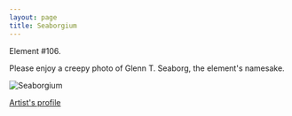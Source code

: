 ```yaml
---
layout: page
title: Seaborgium
---
```


Element #106.

Please enjoy a creepy photo of Glenn T. Seaborg, the element's namesake.

![Seaborgium](https://images-wixmp-ed30a86b8c4ca887773594c2.wixmp.com/f/73b5113b-effe-47c3-8814-eab7f7be8d9b/dcy77hh-3575a76b-91f0-4744-a75b-4e227737b239.jpg/v1/fill/w_1024,h_737,q_75,strp/seaborgium_by_horrorshowfreak_dcy77hh-fullview.jpg?token=eyJ0eXAiOiJKV1QiLCJhbGciOiJIUzI1NiJ9.eyJzdWIiOiJ1cm46YXBwOjdlMGQxODg5ODIyNjQzNzNhNWYwZDQxNWVhMGQyNmUwIiwiaXNzIjoidXJuOmFwcDo3ZTBkMTg4OTgyMjY0MzczYTVmMGQ0MTVlYTBkMjZlMCIsIm9iaiI6W1t7ImhlaWdodCI6Ijw9NzM3IiwicGF0aCI6IlwvZlwvNzNiNTExM2ItZWZmZS00N2MzLTg4MTQtZWFiN2Y3YmU4ZDliXC9kY3k3N2hoLTM1NzVhNzZiLTkxZjAtNDc0NC1hNzViLTRlMjI3NzM3YjIzOS5qcGciLCJ3aWR0aCI6Ijw9MTAyNCJ9XV0sImF1ZCI6WyJ1cm46c2VydmljZTppbWFnZS5vcGVyYXRpb25zIl19.8067Z4m5GT1My2FTR7lPEJe-6R37NsNTWEYlCPay7VE)

[Artist's profile](https://www.deviantart.com/horrorshowfreak/art/Seaborgium-783037349) 